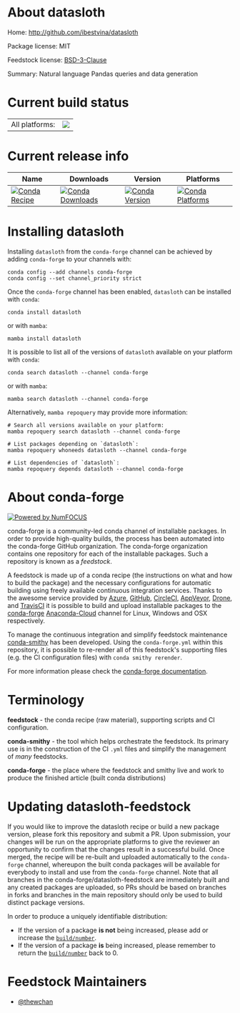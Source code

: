 About datasloth
===============

Home: http://github.com/ibestvina/datasloth

Package license: MIT

Feedstock license: [BSD-3-Clause](https://github.com/conda-forge/datasloth-feedstock/blob/main/LICENSE.txt)

Summary: Natural language Pandas queries and data generation

Current build status
====================


<table><tr><td>All platforms:</td>
    <td>
      <a href="https://dev.azure.com/conda-forge/feedstock-builds/_build/latest?definitionId=17273&branchName=main">
        <img src="https://dev.azure.com/conda-forge/feedstock-builds/_apis/build/status/datasloth-feedstock?branchName=main">
      </a>
    </td>
  </tr>
</table>

Current release info
====================

| Name | Downloads | Version | Platforms |
| --- | --- | --- | --- |
| [![Conda Recipe](https://img.shields.io/badge/recipe-datasloth-green.svg)](https://anaconda.org/conda-forge/datasloth) | [![Conda Downloads](https://img.shields.io/conda/dn/conda-forge/datasloth.svg)](https://anaconda.org/conda-forge/datasloth) | [![Conda Version](https://img.shields.io/conda/vn/conda-forge/datasloth.svg)](https://anaconda.org/conda-forge/datasloth) | [![Conda Platforms](https://img.shields.io/conda/pn/conda-forge/datasloth.svg)](https://anaconda.org/conda-forge/datasloth) |

Installing datasloth
====================

Installing `datasloth` from the `conda-forge` channel can be achieved by adding `conda-forge` to your channels with:

```
conda config --add channels conda-forge
conda config --set channel_priority strict
```

Once the `conda-forge` channel has been enabled, `datasloth` can be installed with `conda`:

```
conda install datasloth
```

or with `mamba`:

```
mamba install datasloth
```

It is possible to list all of the versions of `datasloth` available on your platform with `conda`:

```
conda search datasloth --channel conda-forge
```

or with `mamba`:

```
mamba search datasloth --channel conda-forge
```

Alternatively, `mamba repoquery` may provide more information:

```
# Search all versions available on your platform:
mamba repoquery search datasloth --channel conda-forge

# List packages depending on `datasloth`:
mamba repoquery whoneeds datasloth --channel conda-forge

# List dependencies of `datasloth`:
mamba repoquery depends datasloth --channel conda-forge
```


About conda-forge
=================

[![Powered by
NumFOCUS](https://img.shields.io/badge/powered%20by-NumFOCUS-orange.svg?style=flat&colorA=E1523D&colorB=007D8A)](https://numfocus.org)

conda-forge is a community-led conda channel of installable packages.
In order to provide high-quality builds, the process has been automated into the
conda-forge GitHub organization. The conda-forge organization contains one repository
for each of the installable packages. Such a repository is known as a *feedstock*.

A feedstock is made up of a conda recipe (the instructions on what and how to build
the package) and the necessary configurations for automatic building using freely
available continuous integration services. Thanks to the awesome service provided by
[Azure](https://azure.microsoft.com/en-us/services/devops/), [GitHub](https://github.com/),
[CircleCI](https://circleci.com/), [AppVeyor](https://www.appveyor.com/),
[Drone](https://cloud.drone.io/welcome), and [TravisCI](https://travis-ci.com/)
it is possible to build and upload installable packages to the
[conda-forge](https://anaconda.org/conda-forge) [Anaconda-Cloud](https://anaconda.org/)
channel for Linux, Windows and OSX respectively.

To manage the continuous integration and simplify feedstock maintenance
[conda-smithy](https://github.com/conda-forge/conda-smithy) has been developed.
Using the ``conda-forge.yml`` within this repository, it is possible to re-render all of
this feedstock's supporting files (e.g. the CI configuration files) with ``conda smithy rerender``.

For more information please check the [conda-forge documentation](https://conda-forge.org/docs/).

Terminology
===========

**feedstock** - the conda recipe (raw material), supporting scripts and CI configuration.

**conda-smithy** - the tool which helps orchestrate the feedstock.
                   Its primary use is in the construction of the CI ``.yml`` files
                   and simplify the management of *many* feedstocks.

**conda-forge** - the place where the feedstock and smithy live and work to
                  produce the finished article (built conda distributions)


Updating datasloth-feedstock
============================

If you would like to improve the datasloth recipe or build a new
package version, please fork this repository and submit a PR. Upon submission,
your changes will be run on the appropriate platforms to give the reviewer an
opportunity to confirm that the changes result in a successful build. Once
merged, the recipe will be re-built and uploaded automatically to the
`conda-forge` channel, whereupon the built conda packages will be available for
everybody to install and use from the `conda-forge` channel.
Note that all branches in the conda-forge/datasloth-feedstock are
immediately built and any created packages are uploaded, so PRs should be based
on branches in forks and branches in the main repository should only be used to
build distinct package versions.

In order to produce a uniquely identifiable distribution:
 * If the version of a package **is not** being increased, please add or increase
   the [``build/number``](https://docs.conda.io/projects/conda-build/en/latest/resources/define-metadata.html#build-number-and-string).
 * If the version of a package **is** being increased, please remember to return
   the [``build/number``](https://docs.conda.io/projects/conda-build/en/latest/resources/define-metadata.html#build-number-and-string)
   back to 0.

Feedstock Maintainers
=====================

* [@thewchan](https://github.com/thewchan/)

